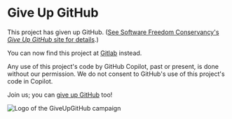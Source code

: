 # Give Up GitHub

This project has given up GitHub. ([See Software Freedom Conservancy's *Give Up  GitHub* site for details](https://GiveUpGitHub.org).)

You can now find this project at [Gitlab](https://gitlab.com/ShadowKyogre/dotfiles) instead.

Any use of this project's code by GitHub Copilot, past or present, is done without our permission. We do not consent to GitHub's use of this project's code in Copilot.

Join us; you can [give up GitHub](https://GiveUpGitHub.org) too!

![Logo of the GiveUpGitHub campaign](https://sfconservancy.org/img/GiveUpGitHub.png)
